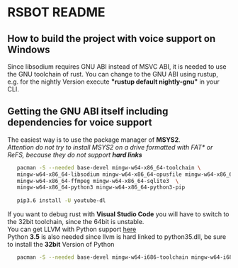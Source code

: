 # RSBOT README

How to build the project with voice support on Windows
------
Since libsodium requires GNU ABI instead of MSVC ABI, it is needed to use the GNU toolchain of rust. You can change to the GNU ABI using rustup, e.g. for the nightly Version execute **"rustup default nightly-gnu"** in your CLI.

Getting the GNU ABI itself including dependencies for voice support
------
The easiest way is to use the package manager of **MSYS2**.  
*Attention do not try to install MSYS2 on a drive formatted with FAT\* or ReFS, because they do not support* ***hard links***
```bash
   pacman -S --needed base-devel mingw-w64-x86_64-toolchain \
   mingw-w64-x86_64-libsodium mingw-w64-x86_64-opusfile mingw-w64-x86_64-opus \
   mingw-w64-x86_64-ffmpeg mingw-w64-x86_64-sqlite3  \
   mingw-w64-x86_64-python3 mingw-w64-x86_64-python3-pip
  
   pip3.6 install -U youtube-dl
   ```
If you want to debug rust with **Visual Studio Code** you will have to switch to the 32bit toolchain, since the 64bit is unstable.  
You can get LLVM with Python support [here](https://github.com/vadimcn/llvm/releases)  
Python **3.5** is also needed since llvm is hard linked to python35.dll, be sure to install the **32bit** Version of Python
```bash
   pacman -S --needed base-devel mingw-w64-i686-toolchain mingw-w64-i686-libsodium mingw-w64-i686-opusfile mingw-w64-i686-opus mingw-w64-i686-sqlite3 
   ```
   